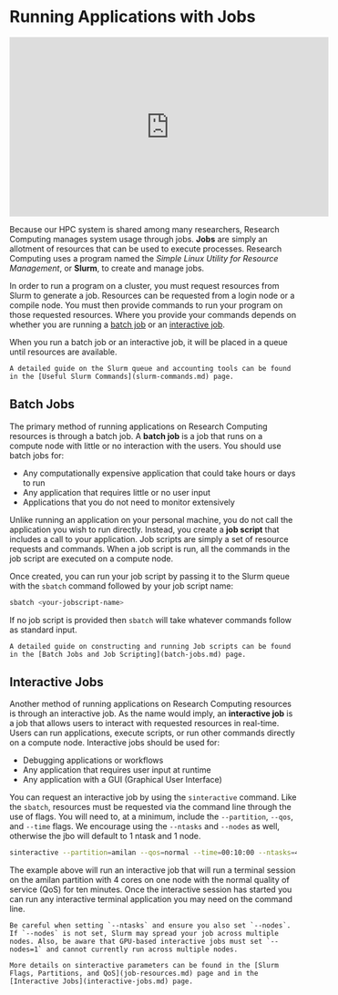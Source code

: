 # Running Applications with Jobs

<iframe width="560" height="315" src="https://www.youtube.com/embed/dZLSEyYTiBM" frameborder="0" allow="autoplay; encrypted-media" allowfullscreen></iframe>

Because our HPC system is shared among many researchers, Research Computing manages system usage through jobs. **Jobs** are simply an allotment of resources that can be used to execute processes. Research Computing uses a program named the *Simple Linux Utility for Resource Management*, or **Slurm**, to create and manage jobs.

In order to run a program on a cluster, you must request resources from Slurm to generate a job. Resources can be requested from a login node or a compile node. You must then provide commands to run your program on those requested resources. Where you provide your commands depends on whether you are running a [batch job](batch-jobs.md) or an [interactive job](interactive-jobs.md).

When you run a batch job or an interactive job, it will be placed in a queue until resources are available. 

```{seealso}
A detailed guide on the Slurm queue and accounting tools can be found in the [Useful Slurm Commands](slurm-commands.md) page.
```

## Batch Jobs

The primary method of running applications on Research Computing resources is through a batch job. A **batch job** is a job that runs on a compute node with little or no interaction with the users. You should use batch jobs for: 

- Any computationally expensive application that could take hours or days to run
- Any application that requires little or no user input
- Applications that you do not need to monitor extensively

Unlike running an application on your personal machine, you do not call the application you wish to run directly. Instead, you create a **job script** that includes a call to your application. Job scripts are simply a set of resource requests and commands. When a job script is run, all the commands in the job script are executed on a compute node. 

Once created, you can run your job script by passing it to the Slurm queue with the `sbatch` command followed by your job script name:

```bash
sbatch <your-jobscript-name>
```

If no job script is provided then `sbatch` will take whatever commands follow as standard input.

```{seealso}
A detailed guide on constructing and running Job scripts can be found in the [Batch Jobs and Job Scripting](batch-jobs.md) page.
```

## Interactive Jobs

Another method of running applications on Research Computing resources is through an interactive job. As the name would imply, an **interactive job** is a job that allows users to interact with requested resources in real-time. Users can run applications, execute scripts, or run other commands directly on a compute node. Interactive jobs should be used for:

- Debugging applications or workflows
- Any application that requires user input at runtime
- Any application with a GUI (Graphical User Interface)

You can request an interactive job by using the `sinteractive` command. Like the `sbatch`, resources must be requested via the command line through the use of flags. You will need to, at a minimum, include the `--partition`, `--qos`, and `--time` flags. We encourage using the `--ntasks` and `--nodes` as well, otherwise the jbo will default to 1 ntask and 1 node.  

```bash
sinteractive --partition=amilan --qos=normal --time=00:10:00 --ntasks=4 --nodes=1
```

The example above will run an interactive job that will run a terminal session on the amilan partition with 4 cores on one node with the normal quality of service (QoS) for ten minutes. Once the interactive session has started you can run any interactive terminal application you may need on the command line. 

```{important}
Be careful when setting `--ntasks` and ensure you also set `--nodes`. If `--nodes` is not set, Slurm may spread your job across multiple nodes. Also, be aware that GPU-based interactive jobs must set `--nodes=1` and cannot currently run across multiple nodes.
```

```{seealso}
More details on sinteractive parameters can be found in the [Slurm Flags, Partitions, and QoS](job-resources.md) page and in the [Interactive Jobs](interactive-jobs.md) page.
````
